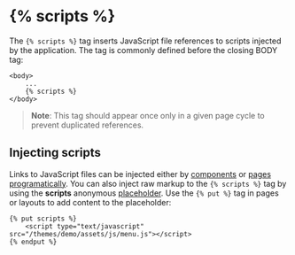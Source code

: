 # {% scripts %}

The `{% scripts %}` tag inserts JavaScript file references to scripts injected by the application. The tag is commonly defined before the closing BODY tag:

    <body>
        ...
        {% scripts %}
    </body>

> **Note**: This tag should appear once only in a given page cycle to prevent duplicated references.

## Injecting scripts

Links to JavaScript files can be injected either by [components](../plugin/components#component-assets) or [pages programatically](../cms/pages#injecting-assets). You can also inject raw markup to the `{% scripts %}` tag by using the **scripts**  anonymous [placeholder](../cms/layouts#placeholders). Use the `{% put %}` tag in pages or layouts to add content to the placeholder:

    {% put scripts %}
        <script type="text/javascript" src="/themes/demo/assets/js/menu.js"></script>
    {% endput %}
